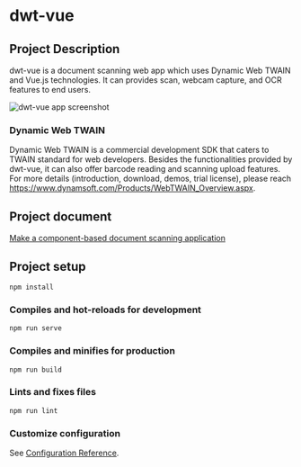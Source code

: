 # dwt-vue

## Project Description

dwt-vue is a document scanning web app which uses Dynamic Web TWAIN and Vue.js technologies. It can provides scan, webcam capture, and OCR features to end users. 

![dwt-vue app screenshot](https://www.dynamsoft.com/codepool/wp-content/uploads/2020/09/component_dwt-final_deliverable-1000x494.png)

### Dynamic Web TWAIN

Dynamic Web TWAIN is a commercial development SDK that caters to TWAIN standard for web developers. Besides the functionalities provided by dwt-vue, it can also offer barcode reading and scanning upload features. For more details (introduction, download, demos, trial license), please reach https://www.dynamsoft.com/Products/WebTWAIN_Overview.aspx.

## Project document

[Make a component-based document scanning application](https://www.dynamsoft.com/codepool/vue-document-scanning-app.html)

## Project setup
```
npm install
```

### Compiles and hot-reloads for development
```
npm run serve
```

### Compiles and minifies for production
```
npm run build
```

### Lints and fixes files
```
npm run lint
```

### Customize configuration
See [Configuration Reference](https://cli.vuejs.org/config/).
